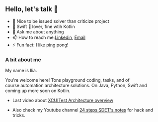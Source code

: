## Hello, let's talk 👋



- 🔭 Nice to be issued solver than criticize project
- 🌱 Swift 🦅 lover, fine wtih Kotlin
- 💬 Ask me about anything
- 📫 How to reach me:[Linkedin](https://www.linkedin.com/in/ilia-pavlov-ny34722/), [Email](iliapavlov314@gmail.com)
- ⚡ Fun fact: I like ping pong!


### A bit about me
<p>My name is Ilia.</p> 
<dl>
  You're welcome here! Tons playground coding, tasks, and of course automation architecture solutions. On Java, Python, Swift and coming up more soon on Kotlin.
</dl>

- Last video about [XCUITest Architecture overview](https://www.youtube.com/watch?v=sTLhZ30ax5A)


- Also check my Youtube channel [24 steps SDET's notes](https://www.youtube.com/channel/UCtTMh7w0ifPUVD1atOfQimQ) 
for hack and tricks. 

